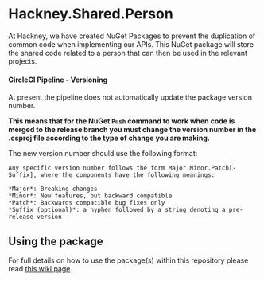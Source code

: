 # Hackney.Shared.Person
At Hackney, we have created NuGet Packages to prevent the duplication of common code when implementing our APIs.
This NuGet package will store the shared code related to a person that can then be used in the relevant projects. 

#### CircleCI Pipeline - Versioning
At present the pipeline does not automatically update the package version number.

**This means that for the NuGet `Push` command to work when code is merged to the release branch 
you must change the version number in the .csproj file according to the type of change you are making.**

The new version number should use the following format:

    Any specific version number follows the form Major.Minor.Patch[-Suffix], where the components have the following meanings:

    *Major*: Breaking changes
    *Minor*: New features, but backward compatible
    *Patch*: Backwards compatible bug fixes only
    *Suffix (optional)*: a hyphen followed by a string denoting a pre-release version

## Using the package
For full details on how to use the package(s) within this repository please read 
[this wiki page](https://github.com/LBHackney-IT/lbh-core/wiki/Using-the-package(s)-from-the-Hackney.Core-repository).